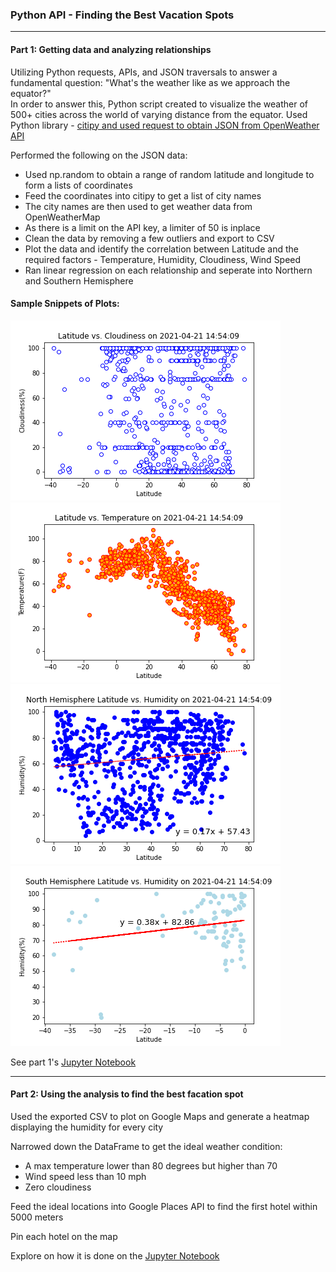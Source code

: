 <h3>Python API - Finding the Best Vacation Spots</h3>
<hr>

<h4>Part 1: Getting data and analyzing relationships</h4>
<p>Utilizing Python requests, APIs, and JSON traversals to answer a fundamental question: "What's the weather like as we approach the equator?"
<br>In order to answer this, Python script created to visualize the weather of 500+ cities across the world of varying distance from the equator. Used Python library - <a href="https://pypi.python.org/pypi/citipy">citipy and used request to obtain JSON from <a href="https://openweathermap.org/api">OpenWeather API</a> 
</p>

<p>Performed the following on the JSON data:</p>
<ul>
  <li>Used np.random to obtain a range of random latitude and longitude to form a lists of coordinates</li>
  <li>Feed the coordinates into citipy to get a list of city names </li>
  <li>The city names are then used to get weather data from OpenWeatherMap</li>
  <li>As there is a limit on the API key, a limiter of 50 is inplace</li>
  <li>Clean the data by removing a few outliers and export to CSV</li>
  <li>Plot the data and identify the correlation between Latitude and the required factors - Temperature, Humidity, Cloudiness, Wind Speed</li>
  <li>Ran linear regression on each relationship and seperate into Northern and Southern Hemisphere</li>
</ul>

<h4>Sample Snippets of Plots:</h4>
<img src="/WeatherPy/Output/lat_vs_cloud.png">
<img src="/WeatherPy/Output/lat_vs_temp.png">
<img src="/WeatherPy/Output/northlat_vs_humi.png">
<img src="/WeatherPy/Output/southlat_vs_humi.png">

See part 1's <a href="/WeatherPy/WeatherPy.ipynb">Jupyter Notebook</a>

<hr>
<h4>Part 2: Using the analysis to find the best facation spot</h4>
<p>Used the exported CSV to plot on Google Maps and generate a heatmap displaying the humidity for every city </p>
<p>Narrowed down the DataFrame to get the ideal weather condition:</p>
<ul>
  <li>A max temperature lower than 80 degrees but higher than 70</li>
  <li>Wind speed less than 10 mph</li>
  <li>Zero cloudiness</li>
</ul>
<p>Feed the ideal locations into Google Places API to find the first hotel within 5000 meters</p>
<p>Pin each hotel on the map</p>

Explore on how it is done on the <a href="/VacationPy/VacationPy.ipynb">Jupyter Notebook</a>

